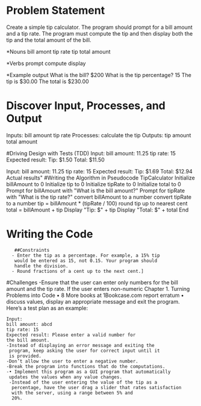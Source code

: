 # Problem Statement
Create a simple tip calculator. The program should prompt
for a bill amount and a tip rate. The program must compute
the tip and then display both the tip and the total amount of
the bill.

*Nouns
    bill amont
    tip rate
    tip
    total amount

*Verbs
    prompt
    compute
    display


*Example output
    What is the bill? $200
    What is the tip percentage? 15
    The tip is $30.00
    The total is $230.00

# Discover Input, Processes, and Output
Inputs:
    bill amount
    tip rate
Processes:
    calculate  the tip
Outputs:
    tip amount
    total amount

#Driving Design with Tests (TDD)
Input:
    bill amount: 11.25
    tip rate: 15
Expected result:
    Tip: $1.50
    Total: $11.50

Input:
bill amount: 11.25
tip rate: 15
Expected result:
Tip: $1.69
Total: $12.94
    Actual results"
#Writing the Algorithm in Pseudocode
TipCalculator
    Initialize billAmount to 0
    Initialize tip to 0
    Initialize tipRate to 0
    Initialize total to 0
    Prompt for billAmount with "What is the bill amount?"
    Prompt for tipRate with "What is the tip rate?"
    convert billAmount to a number
    convert tipRate to a number
    tip = billAmount * (tipRate / 100)
    round tip up to nearest cent
    total = billAmount + tip
    Display "Tip: $" + tip
    Display "Total: $" + total
End

# Writing the Code
       ##Constraints
      - Enter the tip as a percentage. For example, a 15% tip
       would be entered as 15, not 0.15. Your program should
       handle the division.
      - Round fractions of a cent up to the next cent.]

#Challenges
    -Ensure that the user can enter only numbers for the bill
    amount and the tip rate. If the user enters non-numeric
    Chapter 1. Turning Problems into Code • 8
    More books at 1Bookcase.com report erratum • discuss
    values, display an appropriate message and exit the
    program. Here’s a test plan as an example:

    Input:
    bill amount: abcd
    tip rate: 15
    Expected result: Please enter a valid number for
    the bill amount.
    -Instead of displaying an error message and exiting the
     program, keep asking the user for correct input until it
     is provided.
    -Don’t allow the user to enter a negative number.
    -Break the program into functions that do the computations.
    -• Implement this program as a GUI program that automatically
     updates the values when any value changes.
     -Instead of the user entering the value of the tip as a
      percentage, have the user drag a slider that rates satisfaction
      with the server, using a range between 5% and
      20%.
